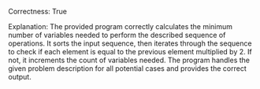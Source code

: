 Correctness: True

Explanation: The provided program correctly calculates the minimum number of variables needed to perform the described sequence of operations. It sorts the input sequence, then iterates through the sequence to check if each element is equal to the previous element multiplied by 2. If not, it increments the count of variables needed. The program handles the given problem description for all potential cases and provides the correct output.